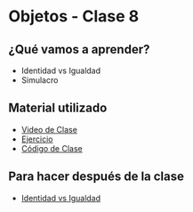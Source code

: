 # Objetos - Clase 8

## ¿Qué vamos a aprender?

* Identidad vs Igualdad
* Simulacro

## Material utilizado

* [Video de Clase](https://youtu.be/ZUrwo0SADZc)
* [Ejercicio](https://docs.google.com/document/d/1Fk8zajt6TCN7D6QmOvrix9I59ifCnFwZLYWwAaD_lsM/)
* [Código de Clase](https://github.com/pdep-st/seguimiento/tree/main/seguimiento/2024/objetos/practica/clase8.wlk)

## Para hacer después de la clase

* [Identidad vs Igualdad](https://docs.google.com/document/d/18QtQCs91tXX1e4kpEPs4sLU-TRJsxcoEKVngMDf278c/)